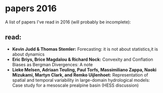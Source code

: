 # papers 2016 
A list of papers I've read in 2016 (will probably be incomplete): 
## read: 
- **Kevin Judd & Thomas Stemler:** Forecasting: it is not about statistics,it is about dynamics
- **Eric Briys, Brice Magdalou & Richard Nock:** Convexity and Conflation Biases as Bergman Divergences: A note
- **Lieke Melsen, Adriaan Teuling, Paul Torfs, Massimiliano Zappa, Naoki Mizukami, Martyn Clark, and Remko Uijlenhoet:** Representation of spatial and temporal variability in large-domain hydrological models: Case study for a mesoscale prealpine basin (HESS discussion)

